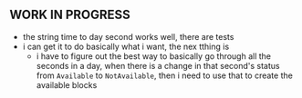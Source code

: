 ## WORK IN PROGRESS

* the string time to day second works well, there are tests
* i can get it to do basically what i want, the nex tthing is
    * i have to figure out the best way to basically go through all the seconds in a day, when there is a change in that second's status from `Available` to `NotAvailable`, then i need to use that to create the available blocks